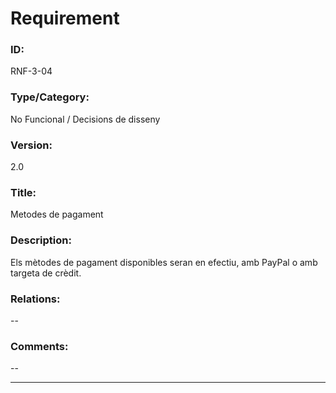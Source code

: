 # Requirement

### ID:
RNF-3-04

### Type/Category:
No Funcional / Decisions de disseny

### Version:
2.0

### Title:
Metodes de pagament

### Description:
Els mètodes de pagament disponibles seran en efectiu, amb PayPal o amb targeta de crèdit.

### Relations:
--

### Comments:
--

---